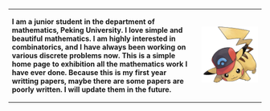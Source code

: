 <table border="0">
 <tr>
<td width="75%">
<p><b> I am a junior student in the department of mathematics, Peking University. I love simple and beautiful mathematics. I am highly interested in combinatorics, and I have always been working on various discrete problems now. This is a simple home page to exhibition all the mathematics work I have ever done. Because this is my first year writting papers, maybe there are some papers are poorly written. I will update them in the future. </b></p>
  </td>
<td width="25%">
  <img src="/1.jpg" width="100%">      
    </td>
  </tr>
</table>
